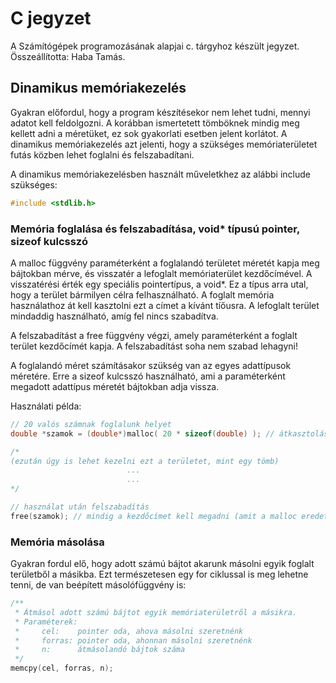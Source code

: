 # C jegyzet

A Számítógépek programozásának alapjai c. tárgyhoz készült jegyzet.
Összeállította: Haba Tamás.

















## Dinamikus memóriakezelés

Gyakran előfordul, hogy a program készítésekor nem lehet tudni, mennyi adatot kell feldolgozni. A korábban ismertetett tömböknek mindig meg kellett adni a méretüket, ez sok gyakorlati esetben jelent korlátot. A dinamikus memóriakezelés azt jelenti, hogy a szükséges memóriaterületet futás közben lehet foglalni és felszabadítani.

A dinamikus memóriakezelésben használt műveletkhez az alábbi include szükséges:

```C
#include <stdlib.h>
```

### Memória foglalása és felszabadítása, void* típusú pointer, sizeof kulcsszó

A malloc függvény paraméterként a foglalandó területet méretét kapja meg bájtokban mérve, és visszatér a lefoglalt memóriaterület kezdőcímével. A visszatérési érték egy speciális pointertípus, a void*. Ez a típus arra utal, hogy a terület bármilyen célra felhasználható. A foglalt memória használathoz át kell kasztolni ezt a címet a kívánt tíőusra.  A lefoglalt terület mindaddig használható, amíg fel nincs szabadítva. 

A felszabadítást a free függvény végzi, amely paraméterként a foglalt terület kezdőcímét kapja. A felszabadítást soha nem szabad lehagyni!

A foglalandó méret számításakor szükség van az egyes adattípusok méretére. Erre a sizeof kulcsszó használható, ami a paraméterként megadott adattípus méretét bájtokban adja vissza.

Használati példa:

```C
// 20 valós számnak foglalunk helyet
double *szamok = (double*)malloc( 20 * sizeof(double) ); // átkasztolás, adattag méretének meghatározása

/*
(ezután úgy is lehet kezelni ezt a területet, mint egy tömb)
                          ...
                          ...
*/

// használat után felszabadítás
free(szamok); // mindig a kezdőcímet kell megadni (amit a malloc eredetileg visszaadott)!
```

### Memória másolása

Gyakran fordul elő, hogy adott számú bájtot akarunk másolni egyik foglalt területből a másikba. Ezt természetesen egy for ciklussal is meg lehetne tenni, de van beépített másolófüggvény is:

```C
/**
 * Átmásol adott számú bájtot egyik memóriaterületről a másikra.
 * Paraméterek:
 *     cel:    pointer oda, ahova másolni szeretnénk
 *     forras: pointer oda, ahonnan másolni szeretnénk
 *     n:      átmásolandó bájtok száma
 */
memcpy(cel, forras, n);
```
